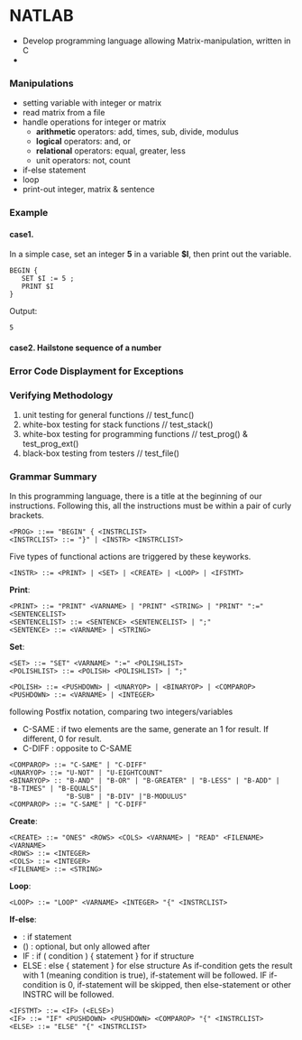 # NATLAB
- Develop programming language allowing Matrix-manipulation, written in C
- 

### Manipulations
- setting variable with integer or matrix
- read matrix from a file
- handle operations for integer or matrix
  - **arithmetic** operators: add, times, sub, divide, modulus
  - **logical** operators: and, or
  - **relational** operators: equal, greater, less
  - unit operators: not, count 
- if-else statement
- loop
- print-out integer, matrix & sentence

### Example
#### case1. 
In a simple case, set an integer **5** in a variable **$I**, then print out the variable.
```
BEGIN {
   SET $I := 5 ;
   PRINT $I
}
```
Output:
```
5
```

#### case2. Hailstone sequence of a number

### Error Code Displayment for Exceptions


### Verifying Methodology
1. unit testing for general functions             // test_func()
2. white-box testing for stack functions          // test_stack()
3. white-box testing for programming functions    // test_prog() & test_prog_ext()
4. black-box testing from testers                 // test_file()

### Grammar Summary
  In this programming language, there is a title at the beginning of our instructions. Following this, all the instructions must be within a pair of curly brackets.
```
<PROG> ::== "BEGIN" { <INSTRCLIST>
<INSTRCLIST> ::= "}" | <INSTR> <INSTRCLIST>
```  
  Five types of functional actions are triggered by these keyworks.
```
<INSTR> ::= <PRINT> | <SET> | <CREATE> | <LOOP> | <IFSTMT>
```
  **Print**: 
```
<PRINT> ::= "PRINT" <VARNAME> | "PRINT" <STRING> | "PRINT" ":=" <SENTENCELIST>
<SENTENCELIST> ::= <SENTENCE> <SENTENCELIST> | ";"
<SENTENCE> ::= <VARNAME> | <STRING>
```
  **Set**: 
  
```  
<SET> ::= "SET" <VARNAME> ":=" <POLISHLIST>
<POLISHLIST> ::= <POLISH> <POLISHLIST> | ";"

<POLISH> ::= <PUSHDOWN> | <UNARYOP> | <BINARYOP> | <COMPAROP>
<PUSHDOWN> ::= <VARNAME> | <INTEGER>
```

following Postfix notation, comparing two integers/variables
- C-SAME : if two elements are the same, generate an 1 for result. If different, 0 for result.
- C-DIFF : opposite to C-SAME
  
```
<COMPAROP> ::= "C-SAME" | "C-DIFF"
<UNARYOP> ::= "U-NOT" | "U-EIGHTCOUNT"
<BINARYOP> :: "B-AND" | "B-OR" | "B-GREATER" | "B-LESS" | "B-ADD" | "B-TIMES" | "B-EQUALS"|
              "B-SUB" | "B-DIV" |"B-MODULUS"
<COMPAROP> ::= "C-SAME" | "C-DIFF"
```
  
  **Create**: 
  
```
<CREATE> ::= "ONES" <ROWS> <COLS> <VARNAME> | "READ" <FILENAME> <VARNAME>
<ROWS> ::= <INTEGER>
<COLS> ::= <INTEGER>
<FILENAME> ::= <STRING>
```
  
  **Loop**: 
  
```
<LOOP> ::= "LOOP" <VARNAME> <INTEGER> "{" <INSTRCLIST>
```
  
  **If-else**: 
  - <IF>     : if statement
  - (<ELSE>) : optional, but only allowed after <IF>
  - IF : if ( condition ) { statement } for if structure
  - ELSE : else { statement } for else structure
As if-condition gets the result with 1 (meaning condition is true), if-statement will be followed.
IF if-condition is 0, if-statement will be skipped, then else-statement or other INSTRC will be followed.
  
```
<IFSTMT> ::= <IF> (<ELSE>)
<IF> ::= "IF" <PUSHDOWN> <PUSHDOWN> <COMPAROP> "{" <INSTRCLIST>
<ELSE> ::= "ELSE" "{" <INSTRCLIST>
```


